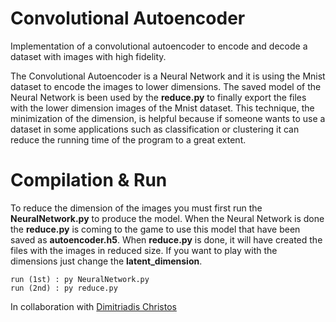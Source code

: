 # Convolutional Autoencoder

Implementation of a convolutional autoencoder to encode and decode a dataset with images with high fidelity.

The Convolutional Autoencoder is a Neural Network and it is using the Mnist dataset to encode the images to lower dimensions.
The saved model of the Neural Network is been used by the **reduce.py** to finally export the files with the lower dimension images of the Mnist dataset.
Τhis technique, the minimization of the dimension, is helpful because if someone wants to use a dataset in some applications such as classification or clustering it can reduce the running time of the program to a great extent.

# Compilation & Run

To reduce the dimension of the images you must first run the **NeuralNetwork.py** to produce the model. 
When the Neural Network is done the **reduce.py** is coming to the game to use this model that have been saved as **autoencoder.h5**. 
When **reduce.py** is done, it will have created the files with the images in reduced size. If you want to play with the dimensions just change the **latent_dimension**.

    run (1st) : py NeuralNetwork.py
    run (2nd) : py reduce.py

In collaboration with [Dimitriadis Christos](https://github.com/chrisdimCs)
